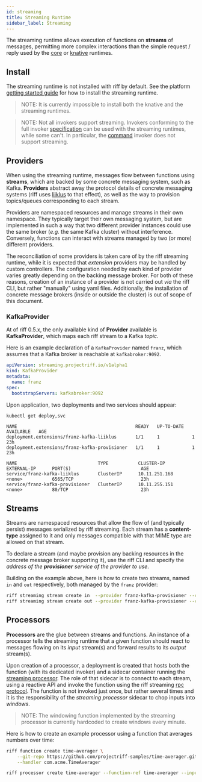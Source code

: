 ```yaml
---
id: streaming
title: Streaming Runtime
sidebar_label: Streaming
---
```

The streaming runtime allows execution of functions on **streams** of messages, permitting more complex interactions than the simple request / reply used by the [core](core.md) or [knative](knative.md) runtimes.

## Install

The streaming runtime is not installed with riff by default. See the platform [getting started guide](../getting-started.md) for how to install the streaming runtime.

> NOTE: It is currently impossible to install both the knative and the streaming runtimes.

> NOTE: Not all invokers support streaming. Invokers conforming to the full invoker [specification](https://github.com/projectriff/invoker-specification) can be used with the streaming runtimes, while some can't. In particular, the [command](../invokers/command.md) invoker does not support streaming.

## Providers

When using the streaming runtime, messages flow between functions using **streams**, which are backed by some concrete messaging system, such as Kafka.
**Providers** abstract away the protocol details of concrete messaging systems (riff uses [liiklus](https://github.com/bsideup/liiklus) to that effect), as well as the way to provision topics/queues corresponding to each stream. 

Providers are namespaced resources and manage streams in their own namespace. They typically target their own messaging system, but are implemented in such a way that two different provider instances could use the same broker (_e.g._ the same Kafka cluster) without interference.
Conversely, functions can interact with streams managed by two (or more) different providers.

The reconciliation of some providers is taken care of by the riff streaming runtime, while it is expected that _extension_ providers may be handled by custom controllers.
The configuration needed by each kind of provider varies greatly depending on the backing message broker. For both of these reasons, creation of an instance of a provider is not carried out _via_ the riff CLI, but rather "manually" using yaml files. Additionally, the installation of concrete message brokers (inside or outside the cluster) is out of scope of this document.

### KafkaProvider

At of riff 0.5.x, the only available kind of **Provider** available is **KafkaProvider**, which maps each riff stream to a Kafka _topic_.

Here is an example declaration of a `KafkaProvider` named `franz`, which assumes that a Kafka broker is reachable at `kafkabroker:9092`.

```yaml
apiVersion: streaming.projectriff.io/v1alpha1
kind: KafkaProvider
metadata:
  name: franz
spec:
  bootstrapServers: kafkabroker:9092
```

Upon application, two deployments and two services should appear:
```bash
kubectl get deploy,svc
```

```
NAME                                            READY   UP-TO-DATE   AVAILABLE   AGE
deployment.extensions/franz-kafka-liiklus       1/1     1            1           23h
deployment.extensions/franz-kafka-provisioner   1/1     1            1           23h

NAME                              TYPE           CLUSTER-IP      EXTERNAL-IP      PORT(S)                          AGE
service/franz-kafka-liiklus       ClusterIP      10.11.251.168   <none>           6565/TCP                         23h
service/franz-kafka-provisioner   ClusterIP      10.11.255.151   <none>           80/TCP                           23h
```

## Streams

Streams are namespaced resources that allow the flow of (and typically persist) messages serialized by riff streaming. Each stream has a **content-type** assigned to it and only messages compatible with that MIME type are allowed on that stream.

To declare a stream (and maybe provision any backing resources in the concrete message broker supporting it), use the riff CLI and specify the _address of the **provisioner** service of the provider to use_.

Building on the example above, here is how to create two streams, named `in` and `out` respectively, both managed by the `franz` provider:
```bash
riff streaming stream create in  --provider franz-kafka-provisioner --content-type application/json 
riff streaming stream create out --provider franz-kafka-provisioner --content-type application/json 
```

## Processors

**Processors** are the glue between streams and functions. An instance of a processor tells the streaming runtime that a given function should react to messages flowing on its _input_ stream(s) and forward results to its _output_ stream(s).

Upon creation of a processor, a deployment is created that hosts both the function (with its dedicated invoker) and a sidecar container running the [streaming processor](https://github.com/projectriff). The role of that sidecar is to connect to each stream, using a reactive API and invoke the function using the riff streaming [rpc protocol](https://github.com/projectriff/invoker-specification/blob/master/streaming.md). The function is not invoked just once, but rather several times and it is the responsibility of the _streaming processor_ sidecar to chop inputs into _windows_.

> NOTE: The windowing function implemented by the streaming processor is currently hardcoded to create windows every minute.

Here is how to create an example processor using a function that averages numbers over time:
```bash
riff function create time-averager \
	--git-repo https://github.com/projectriff-samples/time-averager.git \
	--handler com.acme.TimeAverager
```

```bash
riff processor create time-averager --function-ref time-averager --input numbers --output avgs
```

